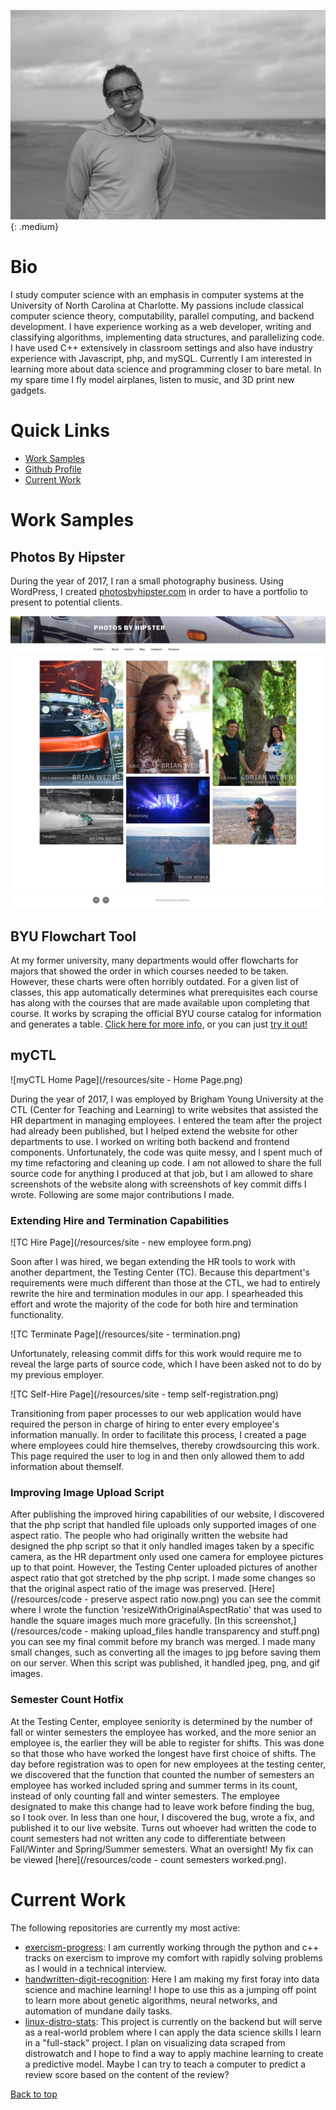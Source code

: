 ---
---

<link rel="stylesheet"
      href="https://maxcdn.bootstrapcdn.com/bootstrap/4.0.0/css/bootstrap.min.css"
      integrity="sha384-Gn5384xqQ1aoWXA+058RXPxPg6fy4IWvTNh0E263XmFcJlSAwiGgFAW/dAiS6JXm"
      crossorigin="anonymous">

![Picture of Riley Weber](/resources/headshot_full.jpg){: .medium}

# Bio
I study computer science with an emphasis in computer systems at the University
of North Carolina at Charlotte. My passions include classical computer science
theory, computability, parallel computing, and backend development. I have
experience working as a web developer, writing and classifying algorithms,
implementing data structures, and parallelizing code. I have used C++
extensively in classroom settings and also have industry experience with
Javascript, php, and mySQL. Currently I am interested in learning more about
data science and programming closer to bare metal. In my spare time I fly model
airplanes, listen to music, and 3D print new gadgets.

# Quick Links
- [Work Samples](#work-samples)
- [Github Profile](https://github.com/rileyweber13)
- [Current Work](#current-work)

# Work Samples
## Photos By Hipster
During the year of 2017, I ran a small photography business. Using WordPress, I
created [photosbyhipster.com](http://photosbyhipster.com/) in order to have a
portfolio to present to potential clients.

![Photos By Hipster](/resources/photosbyhipster-homepage.png)
## BYU Flowchart Tool
At my former university, many departments would offer flowcharts for majors
that showed the order in which courses needed to be taken. However, these
charts were often horribly outdated. For a given list of classes, this app
automatically determines what prerequisites each course has along with the
courses that are made available upon completing that course. It works by
scraping the official BYU course catalog for information and generates a table.
[Click here for more info,](https://rileyweber13.github.io/byu-prereq-crawler/)
or you can just [try it
out!](https://rileyweber13.github.io/byu-prereq-crawler/byu-prereq-crawler.html)
## myCTL
![myCTL Home Page](/resources/site - Home Page.png)

During the year of 2017, I was employed by Brigham Young University at the CTL
(Center for Teaching and Learning) to write websites that assisted the HR
department in managing employees. I entered the team after the project had
already been published, but I helped extend the website for other departments
to use. I worked on writing both backend and frontend components.
Unfortunately, the code was quite messy, and I spent much of my time
refactoring and cleaning up code. I am not allowed to share the full source
code for anything I produced at that job, but I am allowed to share screenshots
of the website along with screenshots of key commit diffs I wrote. Following
are some major contributions I made.

### Extending Hire and Termination Capabilities
![TC Hire Page](/resources/site - new employee form.png)

Soon after I was hired, we began extending the HR tools to work with another
department, the Testing Center (TC). Because this department's requirements
were much different than those at the CTL, we had to entirely rewrite the hire
and termination modules in our app. I spearheaded this effort and wrote the
majority of the code for both hire and termination functionality.

![TC Terminate Page](/resources/site - termination.png)

Unfortunately, releasing commit diffs for this work would require me to reveal
the large parts of source code, which I have been asked not to do by my
previous employer.

![TC Self-Hire Page](/resources/site - temp self-registration.png)

Transitioning from paper processes to our web application would have required
the person in charge of hiring to enter every employee's information manually.
In order to facilitate this process, I created a page where employees could
hire themselves, thereby crowdsourcing this work. This page required the user
to log in and then only allowed them to add information about themself.

### Improving Image Upload Script
After publishing the improved hiring capabilities of our website, I discovered
that the php script that handled file uploads only supported images of one
aspect ratio. The people who had originally written the website had designed
the php script so that it only handled images taken by a specific camera, as
the HR department only used one camera for employee pictures up to that point.
However, the Testing Center uploaded pictures of another aspect ratio that got
stretched by the php script. I made some changes so that the original aspect
ratio of the image was preserved. [Here](/resources/code - preserve aspect
ratio now.png) you can see the commit where I wrote the function
'resizeWithOriginalAspectRatio' that was used to handle the square images much
more gracefully. [In this screenshot,](/resources/code - making upload_files
handle transparency and stuff.png) you can see my final commit before my branch
was merged. I made many small changes, such as converting all the images to jpg
before saving them on our server. When this script was published, it handled
jpeg, png, and gif images.

### Semester Count Hotfix
At the Testing Center, employee seniority is determined by the number of fall
or winter semesters the employee has worked, and the more senior an employee
is, the earlier they will be able to register for shifts. This was done so that
those who have worked the longest have first choice of shifts. The day before
registration was to open for new employees at the testing center, we discovered
that the function that counted the number of semesters an employee has worked
included spring and summer terms in its count, instead of only counting fall
and winter semesters. The employee designated to make this change had to leave
work before finding the bug, so I took over. In less than one hour, I
discovered the bug, wrote a fix, and published it to our live website. Turns
out whoever had written the code to count semesters had not written any code to
differentiate between Fall/Winter and Spring/Summer semesters. What an
oversight! My fix can be viewed [here](/resources/code - count semesters
worked.png).

# Current Work
The following repositories are currently my most active:
- [exercism-progress](https://github.com/rileyweber13/exercism-progress): I am
  currently working through the python and c++ tracks on exercism to improve my
  comfort with rapidly solving problems as I would in a technical interview.
- [handwritten-digit-recognition](https://github.com/rileyweber13/handwritten-digit-recognition):
  Here I am making my first foray into data science and machine learning! I
  hope to use this as a jumping off point to learn more about genetic
  algorithms, neural networks, and automation of mundane daily tasks.
- [linux-distro-stats](https://github.com/rileyweber13/linux-distro-stats):
  This project is currently on the backend but will serve as a real-world
  problem where I can apply the data science skills I learn in a "full-stack"
  project. I plan on visualizing data scraped from distrowatch and I hope to
  find a way to apply machine learning to create a predictive model. Maybe I
  can try to teach a computer to predict a review score based on the content of
  the review?

<a class="btn btn-success" href="/#" role="button">Back to top</a>
